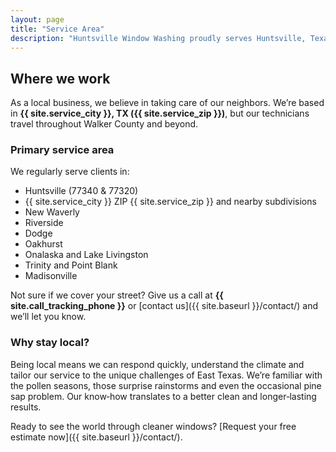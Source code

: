 ```yaml
---
layout: page
title: "Service Area"
description: "Huntsville Window Washing proudly serves Huntsville, Texas (77331), and nearby communities. Find out if we cover your neighborhood and schedule a cleaning today!"
---
```


## Where we work

As a local business, we believe in taking care of our neighbors. We’re based in **{{ site.service_city }}, TX ({{ site.service_zip }})**, but our technicians travel throughout Walker County and beyond.

### Primary service area

We regularly serve clients in:

- Huntsville (77340 & 77320)
- {{ site.service_city }} ZIP {{ site.service_zip }} and nearby subdivisions
- New Waverly
- Riverside
- Dodge
- Oakhurst
- Onalaska and Lake Livingston
- Trinity and Point Blank
- Madisonville

Not sure if we cover your street? Give us a call at **{{ site.call_tracking_phone }}** or [contact us]({{ site.baseurl }}/contact/) and we’ll let you know.

### Why stay local?

Being local means we can respond quickly, understand the climate and tailor our service to the unique challenges of East Texas. We’re familiar with the pollen seasons, those surprise rainstorms and even the occasional pine sap problem. Our know‑how translates to a better clean and longer‑lasting results.

Ready to see the world through cleaner windows? [Request your free estimate now]({{ site.baseurl }}/contact/).